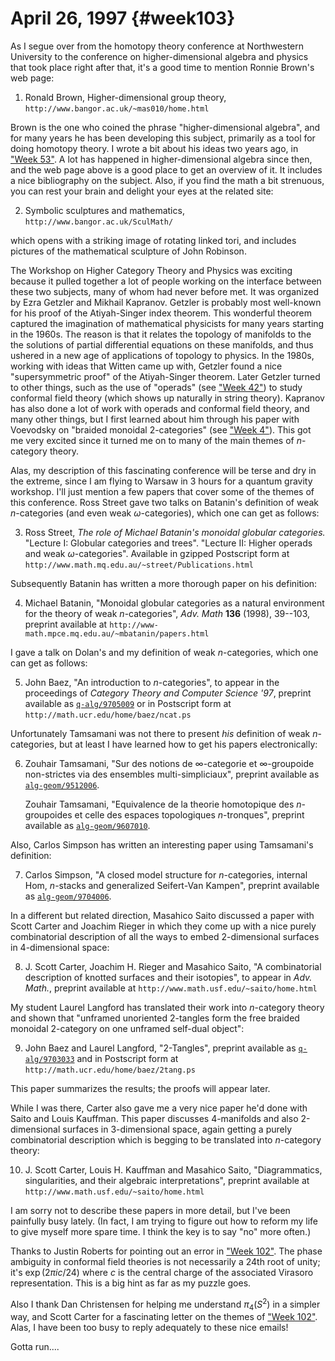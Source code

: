 # April 26, 1997 {#week103}

As I segue over from the homotopy theory conference at Northwestern
University to the conference on higher-dimensional algebra and physics
that took place right after that, it's a good time to mention Ronnie
Brown's web page:

1) Ronald Brown, Higher-dimensional group theory, `http://www.bangor.ac.uk/~mas010/home.html`

Brown is the one who coined the phrase "higher-dimensional algebra",
and for many years he has been developing this subject, primarily as a
tool for doing homotopy theory. I wrote a bit about his ideas two years
ago, in ["Week 53"](#week53). A lot has happened in
higher-dimensional algebra since then, and the web page above is a good
place to get an overview of it. It includes a nice bibliography on the
subject. Also, if you find the math a bit strenuous, you can rest your
brain and delight your eyes at the related site:

2) Symbolic sculptures and mathematics, `http://www.bangor.ac.uk/SculMath/`

which opens with a striking image of rotating linked tori, and includes
pictures of the mathematical sculpture of John Robinson.

The Workshop on Higher Category Theory and Physics was exciting because
it pulled together a lot of people working on the interface between
these two subjects, many of whom had never before met. It was organized
by Ezra Getzler and Mikhail Kapranov. Getzler is probably most
well-known for his proof of the Atiyah-Singer index theorem. This
wonderful theorem captured the imagination of mathematical physicists
for many years starting in the 1960s. The reason is that it relates the
topology of manifolds to the the solutions of partial differential
equations on these manifolds, and thus ushered in a new age of
applications of topology to physics. In the 1980s, working with ideas
that Witten came up with, Getzler found a nice "supersymmetric proof"
of the Atiyah-Singer theorem. Later Getzler turned to other things, such
as the use of "operads" (see ["Week 42"](#week42)) to study
conformal field theory (which shows up naturally in string theory).
Kapranov has also done a lot of work with operads and conformal field
theory, and many other things, but I first learned about him through his
paper with Voevodsky on "braided monoidal $2$-categories" (see
["Week 4"](#week4)). This got me very excited since it turned me on
to many of the main themes of $n$-category theory.

Alas, my description of this fascinating conference will be terse and
dry in the extreme, since I am flying to Warsaw in 3 hours for a quantum
gravity workshop. I'll just mention a few papers that cover some of the
themes of this conference. Ross Street gave two talks on Batanin's
definition of weak $n$-categories (and even weak $\omega$-categories), which one
can get as follows:

3) Ross Street, _The role of Michael Batanin's monoidal globular categories._ "Lecture I: Globular categories and trees". "Lecture II: Higher operads and weak $\omega$-categories". Available in gzipped Postscript form at `http://www.math.mq.edu.au/~street/Publications.html`

Subsequently Batanin has written a more thorough paper on his
definition:

4) Michael Batanin, "Monoidal globular categories as a natural environment for the theory of weak $n$-categories", _Adv. Math_ **136** (1998), 39--103, preprint available at `http://www-math.mpce.mq.edu.au/~mbatanin/papers.html`

I gave a talk on Dolan's and my definition of weak $n$-categories, which
one can get as follows:

5) John Baez, "An introduction to $n$-categories", to appear in the proceedings of _Category Theory and Computer Science '97_, preprint available as [`q-alg/9705009`](https://arxiv.org/abs/q-alg/9705009) or in Postscript form at `http://math.ucr.edu/home/baez/ncat.ps`

Unfortunately Tamsamani was not there to present *his* definition of
weak $n$-categories, but at least I have learned how to get his papers
electronically:

6) Zouhair Tamsamani, "Sur des notions de $\infty$-categorie et $\infty$-groupoide non-strictes via des ensembles multi-simpliciaux", preprint available as [`alg-geom/9512006`](https://arxiv.org/abs/alg-geom/9512006).

    Zouhair Tamsamani, "Equivalence de la theorie homotopique des $n$-groupoides et celle des espaces topologiques $n$-tronques", preprint available as [`alg-geom/9607010`](https://arxiv.org/abs/alg-geom/9607010).

Also, Carlos Simpson has written an interesting paper using Tamsamani's
definition:

7) Carlos Simpson, "A closed model structure for $n$-categories, internal Hom, $n$-stacks and generalized Seifert-Van Kampen", preprint available as [`alg-geom/9704006`](https://arxiv.org/abs/alg-geom/9704006).

In a different but related direction, Masahico Saito discussed a paper
with Scott Carter and Joachim Rieger in which they come up with a nice
purely combinatorial description of all the ways to embed $2$-dimensional
surfaces in $4$-dimensional space:

8) J. Scott Carter, Joachim H. Rieger and Masahico Saito, "A
combinatorial description of knotted surfaces and their isotopies", to
appear in _Adv. Math._, preprint available at `http://www.math.usf.edu/~saito/home.html`

My student Laurel Langford has translated their work into $n$-category
theory and shown that "unframed unoriented 2-tangles form the free
braided monoidal $2$-category on one unframed self-dual object":

9) John Baez and Laurel Langford, "2-Tangles", preprint available as [`q-alg/9703033`](https://arxiv.org/abs/q-alg/9703033) and in Postscript form at `http://math.ucr.edu/home/baez/2tang.ps`

This paper summarizes the results; the proofs will appear later.

While I was there, Carter also gave me a very nice paper he'd done with
Saito and Louis Kauffman. This paper discusses 4-manifolds and also
2-dimensional surfaces in $3$-dimensional space, again getting a purely
combinatorial description which is begging to be translated into
$n$-category theory:

10) J. Scott Carter, Louis H. Kauffman and Masahico Saito, "Diagrammatics, singularities, and their algebraic interpretations", preprint available at `http://www.math.usf.edu/~saito/home.html`

I am sorry not to describe these papers in more detail, but I've been
painfully busy lately. (In fact, I am trying to figure out how to reform
my life to give myself more spare time. I think the key is to say "no"
more often.)

Thanks to Justin Roberts for pointing out an error in
["Week 102"](#week102). The phase ambiguity in conformal field
theories is not necessarily a 24th root of unity; it's $\exp(2\pi ic/24)$ where $c$ is the central charge of the associated Virasoro
representation. This is a big hint as far as my puzzle goes.

Also I thank Dan Christensen for helping me understand $\pi_4(S^2)$ in a
simpler way, and Scott Carter for a fascinating letter on the themes of
["Week 102"](#week102). Alas, I have been too busy to reply
adequately to these nice emails!

Gotta run....

